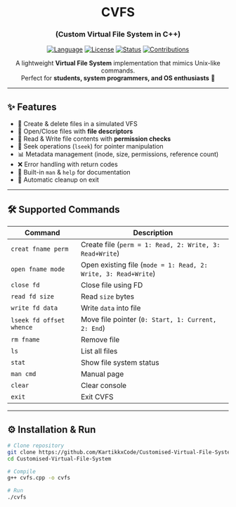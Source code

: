 <div align="center">

#  CVFS  
### (Custom Virtual File System in C++)

[![Language](https://img.shields.io/badge/Language-C++-blue.svg)](#)
[![License](https://img.shields.io/badge/License-MIT-green.svg)](#)
[![Status](https://img.shields.io/badge/Status-Active-success.svg)](#)
[![Contributions](https://img.shields.io/badge/Contributions-Welcome-orange.svg)](#)

A lightweight **Virtual File System** implementation that mimics Unix-like commands.  
Perfect for **students, system programmers, and OS enthusiasts** 🚀  

</div>

---

## ✨ Features
- 📝 Create & delete files in a simulated VFS  
- 📂 Open/Close files with **file descriptors**  
- 📖 Read & Write file contents with **permission checks**  
- 🎯 Seek operations (`lseek`) for pointer manipulation  
- 📊 Metadata management (inode, size, permissions, reference count)  
- ❌ Error handling with return codes  
- 📑 Built-in `man` & `help` for documentation  
- 🧹 Automatic cleanup on exit  

---

## 🛠️ Supported Commands

| Command | Description |
|---------|-------------|
| `creat fname perm` | Create file (`perm = 1: Read, 2: Write, 3: Read+Write`) |
| `open fname mode` | Open existing file (`mode = 1: Read, 2: Write, 3: Read+Write`) |
| `close fd` | Close file using FD |
| `read fd size` | Read `size` bytes |
| `write fd data` | Write `data` into file |
| `lseek fd offset whence` | Move file pointer (`0: Start, 1: Current, 2: End`) |
| `rm fname` | Remove file |
| `ls` | List all files |
| `stat` | Show file system status |
| `man cmd` | Manual page |
| `clear` | Clear console |
| `exit` | Exit CVFS |

---

## ⚙️ Installation & Run

```bash
# Clone repository
git clone https://github.com/KartikkxCode/Customised-Virtual-File-System.git
cd Customised-Virtual-File-System

# Compile
g++ cvfs.cpp -o cvfs

# Run
./cvfs
